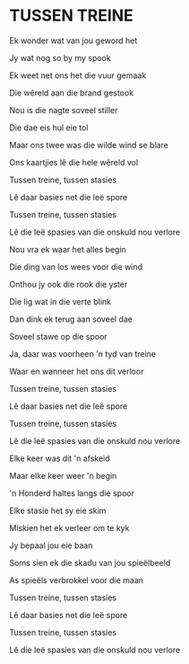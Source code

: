 # TUSSEN TREINE

Ek wonder wat van jou geword het

Jy wat nog so by my spook

Ek weet net ons het die vuur gemaak

Die wêreld aan die brand gestook


Nou is die nagte soveel stiller

Die dae eis hul eie tol

Maar ons twee was die wilde wind se blare

Ons kaartjies lê die hele wêreld vol

Tussen treine, tussen stasies

Lê daar basies net die leë spore

Tussen treine, tussen stasies

Lê die leë spasies van die onskuld nou verlore


Nou vra ek waar het alles begin

Die ding van los wees voor die wind

Onthou jy ook die rook die yster

Die lig wat in die verte blink


Dan dink ek terug aan soveel dae

Soveel stawe op die spoor

Ja, daar was voorheen 'n tyd van treine

Waar en wanneer het ons dit verloor


Tussen treine, tussen stasies

Lê daar basies net die leë spore

Tussen treine, tussen stasies

Lê die leë spasies van die onskuld nou verlore


Elke keer was dit 'n afskeid

Maar elke keer weer 'n begin

'n Honderd haltes langs die spoor

Elke stasie het sy eie skim


Miskien het ek verleer om te kyk

Jy bepaal jou eie baan

Soms sien ek die skadu van jou spieëlbeeld

As spieëls verbrokkel voor die maan


Tussen treine, tussen stasies

Lê daar basies net die leë spore

Tussen treine, tussen stasies

Lê die leë spasies van die onskuld nou verlore

